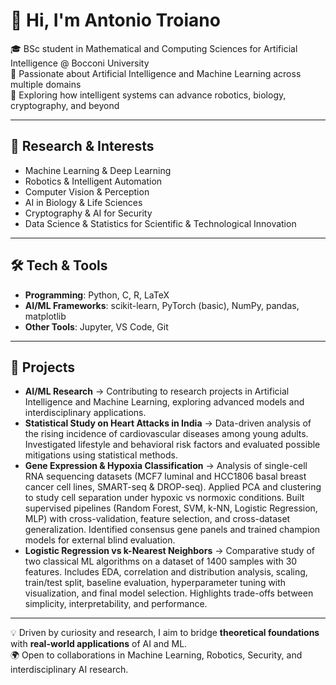 # 👋 Hi, I'm Antonio Troiano

🎓 BSc student in Mathematical and Computing Sciences for Artificial Intelligence @ Bocconi University  
🔬 Passionate about Artificial Intelligence and Machine Learning across multiple domains  
🌟 Exploring how intelligent systems can advance robotics, biology, cryptography, and beyond  

---

## 🔭 Research & Interests
- Machine Learning & Deep Learning  
- Robotics & Intelligent Automation  
- Computer Vision & Perception  
- AI in Biology & Life Sciences  
- Cryptography & AI for Security  
- Data Science & Statistics for Scientific & Technological Innovation  

---

## 🛠 Tech & Tools
- **Programming**: Python, C, R, LaTeX  
- **AI/ML Frameworks**: scikit-learn, PyTorch (basic), NumPy, pandas, matplotlib  
- **Other Tools**: Jupyter, VS Code, Git  

---

## 🚀 Projects
- **AI/ML Research** → Contributing to research projects in Artificial Intelligence and Machine Learning, exploring advanced models and interdisciplinary applications.  
- **Statistical Study on Heart Attacks in India** → Data-driven analysis of the rising incidence of cardiovascular diseases among young adults. Investigated lifestyle and behavioral risk factors and evaluated possible mitigations using statistical methods.  
- **Gene Expression & Hypoxia Classification** → Analysis of single-cell RNA sequencing datasets (MCF7 luminal and HCC1806 basal breast cancer cell lines, SMART-seq & DROP-seq). Applied PCA and clustering to study cell separation under hypoxic vs normoxic conditions. Built supervised pipelines (Random Forest, SVM, k-NN, Logistic Regression, MLP) with cross-validation, feature selection, and cross-dataset generalization. Identified consensus gene panels and trained champion models for external blind evaluation.  
- **Logistic Regression vs k-Nearest Neighbors** → Comparative study of two classical ML algorithms on a dataset of 1400 samples with 30 features. Includes EDA, correlation and distribution analysis, scaling, train/test split, baseline evaluation, hyperparameter tuning with visualization, and final model selection. Highlights trade-offs between simplicity, interpretability, and performance.  

---

💡 Driven by curiosity and research, I aim to bridge **theoretical foundations** with **real-world applications** of AI and ML.  
🌍 Open to collaborations in Machine Learning, Robotics, Security, and interdisciplinary AI research.  

 

